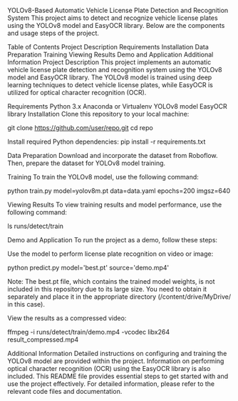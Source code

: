 YOLOv8-Based Automatic Vehicle License Plate Detection and Recognition System
This project aims to detect and recognize vehicle license plates using the YOLOv8 model and EasyOCR library. Below are the components and usage steps of the project.

Table of Contents
Project Description
Requirements
Installation
Data Preparation
Training
Viewing Results
Demo and Application
Additional Information
Project Description
This project implements an automatic vehicle license plate detection and recognition system using the YOLOv8 model and EasyOCR library. The YOLOv8 model is trained using deep learning techniques to detect vehicle license plates, while EasyOCR is utilized for optical character recognition (OCR).

Requirements
Python 3.x
Anaconda or Virtualenv
YOLOv8 model
EasyOCR library
Installation
Clone this repository to your local machine:


git clone https://github.com/user/repo.git
cd repo

Install required Python dependencies:
pip install -r requirements.txt

Data Preparation
Download and incorporate the dataset from Roboflow. Then, prepare the dataset for YOLOv8 model training.

Training
To train the YOLOv8 model, use the following command:

python train.py model=yolov8m.pt data=data.yaml epochs=200 imgsz=640

Viewing Results
To view training results and model performance, use the following command:

ls runs/detect/train

Demo and Application
To run the project as a demo, follow these steps:

Use the model to perform license plate recognition on video or image:

python predict.py model='best.pt' source='demo.mp4'

Note: The best.pt file, which contains the trained model weights, is not included in this repository due to its large size. You need to obtain it separately and place it in the appropriate directory (/content/drive/MyDrive/ in this case).

View the results as a compressed video:

ffmpeg -i runs/detect/train/demo.mp4 -vcodec libx264 result_compressed.mp4


Additional Information
Detailed instructions on configuring and training the YOLOv8 model are provided within the project.
Information on performing optical character recognition (OCR) using the EasyOCR library is also included.
This README file provides essential steps to get started with and use the project effectively. For detailed information, please refer to the relevant code files and documentation.

